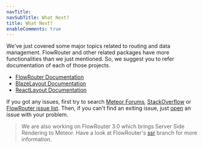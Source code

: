 ```yaml
---
navTitle: 
navSubTitle: What Next?
title: What Next?
enableComments: true
---
```


We've just covered some major topics related to routing and data management. FlowRouter and other related packages have more functionalities than we just mentioned. So, we suggest you to refer documentation of each of those projects.

* [FlowRouter Documentation](https://github.com/meteorhacks/flow-router)
* [BlazeLayout Documentation](https://github.com/kadirahq/blaze-layout)
* [ReactLayout Documentation](https://github.com/kadirahq/meteor-react-layout)

If you got any issues, first try to search [Meteor Forums](https://forums.meteor.com/), [StackOverflow](http://stackoverflow.com/) or [FlowRouter issue list](https://github.com/meteorhacks/flow-router/issues). Then, if you can't find an exiting issue, just [open](https://github.com/meteorhacks/flow-router/issues/new) an issue with your problem.

> We are also working on FlowRouter 3.0 which brings Server Side Rendering to Meteor. Have a look at FlowRouter's [ssr](https://github.com/meteorhacks/flow-router/tree/ssr) branch for more information.

